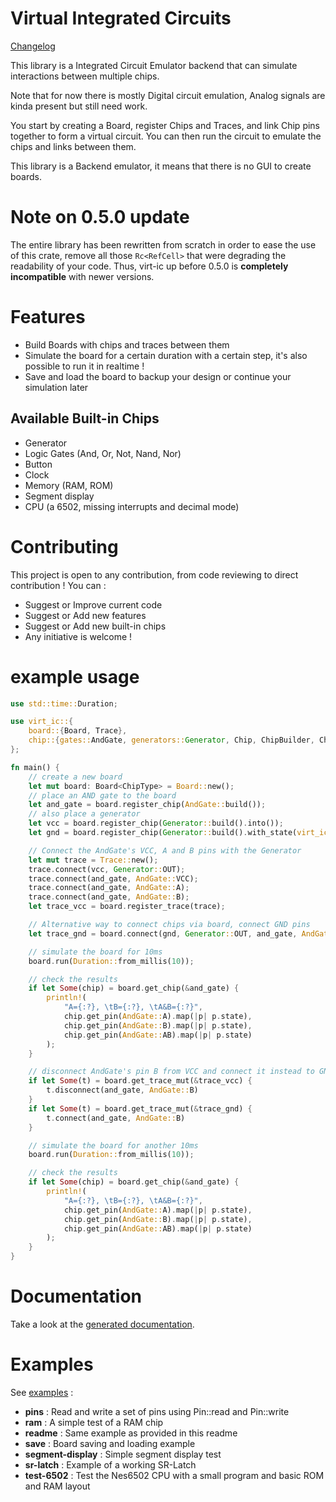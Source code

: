 # Virtual Integrated Circuits

[Changelog](https://github.com/VincentFoulon80/virt-ic/releases)

This library is a Integrated Circuit Emulator backend that can simulate interactions between multiple chips.

Note that for now there is mostly Digital circuit emulation, Analog signals are kinda present but still need work.

You start by creating a Board, register Chips and Traces, and link Chip pins together to form a virtual circuit.
You can then run the circuit to emulate the chips and links between them.

This library is a Backend emulator, it means that there is no GUI to create boards.

# Note on 0.5.0 update

The entire library has been rewritten from scratch in order to ease the use of this crate, remove all those `Rc<RefCell>` that were degrading the readability of your code. Thus, virt-ic up before 0.5.0 is **completely incompatible** with newer versions.

# Features

- Build Boards with chips and traces between them
- Simulate the board for a certain duration with a certain step, it's also possible to run it in realtime !
- Save and load the board to backup your design or continue your simulation later

## Available Built-in Chips

- Generator
- Logic Gates (And, Or, Not, Nand, Nor)
- Button
- Clock
- Memory (RAM, ROM)
- Segment display
- CPU (a 6502, missing interrupts and decimal mode)

# Contributing

This project is open to any contribution, from code reviewing to direct contribution !
You can :
- Suggest or Improve current code
- Suggest or Add new features
- Suggest or Add new built-in chips
- Any initiative is welcome !

# example usage 

```rust
use std::time::Duration;

use virt_ic::{
    board::{Board, Trace},
    chip::{gates::AndGate, generators::Generator, Chip, ChipBuilder, ChipType},
};

fn main() {
    // create a new board
    let mut board: Board<ChipType> = Board::new();
    // place an AND gate to the board
    let and_gate = board.register_chip(AndGate::build());
    // also place a generator
    let vcc = board.register_chip(Generator::build().into());
    let gnd = board.register_chip(Generator::build().with_state(virt_ic::State::Low).into());

    // Connect the AndGate's VCC, A and B pins with the Generator
    let mut trace = Trace::new();
    trace.connect(vcc, Generator::OUT);
    trace.connect(and_gate, AndGate::VCC);
    trace.connect(and_gate, AndGate::A);
    trace.connect(and_gate, AndGate::B);
    let trace_vcc = board.register_trace(trace);

    // Alternative way to connect chips via board, connect GND pins
    let trace_gnd = board.connect(gnd, Generator::OUT, and_gate, AndGate::GND);

    // simulate the board for 10ms
    board.run(Duration::from_millis(10));

    // check the results
    if let Some(chip) = board.get_chip(&and_gate) {
        println!(
            "A={:?}, \tB={:?}, \tA&B={:?}",
            chip.get_pin(AndGate::A).map(|p| p.state),
            chip.get_pin(AndGate::B).map(|p| p.state),
            chip.get_pin(AndGate::AB).map(|p| p.state)
        );
    }

    // disconnect AndGate's pin B from VCC and connect it instead to GND
    if let Some(t) = board.get_trace_mut(&trace_vcc) {
        t.disconnect(and_gate, AndGate::B)
    }
    if let Some(t) = board.get_trace_mut(&trace_gnd) {
        t.connect(and_gate, AndGate::B)
    }

    // simulate the board for another 10ms
    board.run(Duration::from_millis(10));

    // check the results
    if let Some(chip) = board.get_chip(&and_gate) {
        println!(
            "A={:?}, \tB={:?}, \tA&B={:?}",
            chip.get_pin(AndGate::A).map(|p| p.state),
            chip.get_pin(AndGate::B).map(|p| p.state),
            chip.get_pin(AndGate::AB).map(|p| p.state)
        );
    }
}
```

# Documentation

Take a look at the [generated documentation](https://docs.rs/virt-ic/).

# Examples

See [examples](https://github.com/VincentFoulon80/virt-ic/tree/master/examples) :
- **pins** : Read and write a set of pins using Pin::read and Pin::write
- **ram** : A simple test of a RAM chip
- **readme** : Same example as provided in this readme
- **save** : Board saving and loading example
- **segment-display** : Simple segment display test
- **sr-latch** : Example of a working SR-Latch
- **test-6502** : Test the Nes6502 CPU with a small program and basic ROM and RAM layout
